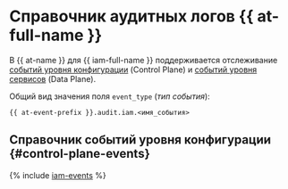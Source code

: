 # Справочник аудитных логов {{ at-full-name }}

В {{ at-name }} для {{ iam-full-name }} поддерживается отслеживание [событий уровня конфигурации](../audit-trails/concepts/format.md) (Control Plane) и [событий уровня сервисов](../audit-trails/concepts/format-data-plane.md) (Data Plane).

Общий вид значения поля `event_type` (_тип события_):

```text
{{ at-event-prefix }}.audit.iam.<имя_события>
```

## Справочник событий уровня конфигурации {#control-plane-events}

{% include [iam-events](../_includes/audit-trails/events/iam-events.md) %}
